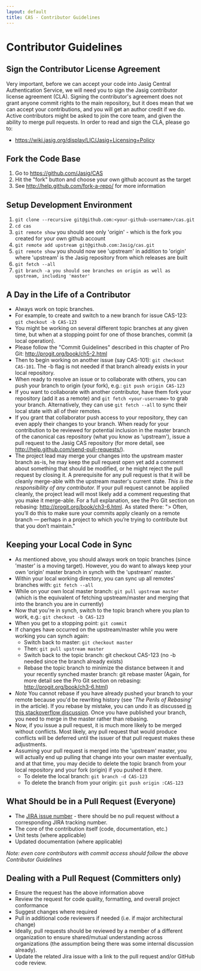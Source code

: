 ```yaml
---
layout: default
title: CAS - Contributor Guidelines
---
```

# Contributor Guidelines

## Sign the Contributor License Agreement
Very important, before we can accept your code into Jasig Central Authentication Service, we will need you to sign the Jasig contributor license agreement (CLA). Signing the contributor's agreement does not grant anyone commit rights to the main repository, but it does mean that we can accept your contributions, and you will get an author credit if we do. Active contributors might be asked to join the core team, and given the ability to merge pull requests. In order to read and sign the CLA, please go to:

* https://wiki.jasig.org/display/LIC/Jasig+Licensing+Policy

## Fork the Code Base
1. Go to https://github.com/Jasig/CAS
2. Hit the "fork" button and choose your own github account as the target
3. See http://help.github.com/fork-a-repo/ for more information

## Setup Development Environment
1. `git clone --recursive git@github.com:<your-github-username>/cas.git`
2. `cd cas`
3. `git remote show` you should see only 'origin' - which is the fork you created for your own github account
4. `git remote add upstream git@github.com:Jasig/cas.git`
5. `git remote show` you should now see 'upstream' in addition to 'origin' where 'upstream' is the Jasig repository from which releases are built
6. `git fetch --all`
7. `git branch -a you should see branches on origin as well as upstream, including 'master'`

## A Day in the Life of a Contributor
* Always work on topic branches.
* For example, to create and switch to a new branch for issue CAS-123: `git checkout -b CAS-123`
* You might be working on several different topic branches at any given time, but when at a stopping point for one of those branches, commit (a local operation).
* Please follow the "Commit Guidelines" described in this chapter of Pro Git: http://progit.org/book/ch5-2.html
* Then to begin working on another issue (say CAS-101): `git checkout CAS-101`. The -b flag is not needed if that branch already exists in your local repository.
* When ready to resolve an issue or to collaborate with others, you can push your branch to origin (your fork), e.g.: `git push origin CAS-123`
* If you want to collaborate with another contributor, have them fork your repository (add it as a remote) and `git fetch <your-username>` to grab your branch. Alternatively, they can use `git fetch --all` to sync their local state with all of their remotes.
* If you grant that collaborator push access to your repository, they can even apply their changes to your branch.
When ready for your contribution to be reviewed for potential inclusion in the master branch of the canonical cas repository (what you know as 'upstream'), issue a pull request to the Jasig CAS repository (for more detail, see http://help.github.com/send-pull-requests/).
* The project lead may merge your changes into the upstream master branch as-is, he may keep the pull request open yet add a comment about something that should be modified, or he might reject the pull request by closing it.
A prerequisite for any pull request is that it will be cleanly merge-able with the upstream master's current state. *This is the responsibility of any contributor.* If your pull request cannot be applied cleanly, the project lead will most likely add a comment requesting that you make it merge-able. For a full explanation, see the Pro Git section on rebasing: http://progit.org/book/ch3-6.html. As stated there: "> Often, you’ll do this to make sure your commits apply cleanly on a remote branch — perhaps in a project to which you’re trying to contribute but that you don’t maintain."

## Keeping your Local Code in Sync
* As mentioned above, you should always work on topic branches (since 'master' is a moving target). However, you do want to always keep your own 'origin' master branch in synch with the 'upstream' master.
* Within your local working directory, you can sync up all remotes' branches with: `git fetch --all`
* While on your own local master branch: `git pull upstream master` (which is the equivalent of fetching upstream/master and merging that into the branch you are in currently)
* Now that you're in synch, switch to the topic branch where you plan to work, e.g.: `git checkout -b CAS-123`
* When you get to a stopping point: `git commit`
* If changes have occurred on the upstream/master while you were working you can synch again:
     - Switch back to master: `git checkout master`
     - Then: `git pull upstream master`
     - Switch back to the topic branch: git checkout CAS-123 (no -b needed since the branch already exists)
     - Rebase the topic branch to minimize the distance between it and your recently synched master branch: git rebase master
(Again, for more detail see the Pro Git section on rebasing: http://progit.org/book/ch3-6.html)
* *Note* You cannot rebase if you have already pushed your branch to your remote because you'd be rewriting history (see *'The Perils of Rebasing'* in the article). If you rebase by mistake, you can undo it as discussed [in this stackoverflow discussion](http://stackoverflow.com/questions/134882/undoing-a-git-rebase). Once you have published your branch, you need to merge in the master rather than rebasing.
* Now, if you issue a pull request, it is much more likely to be merged without conflicts. Most likely, any pull request that would produce conflicts will be deferred until the issuer of that pull request makes these adjustments.
* Assuming your pull request is merged into the 'upstream' master, you will actually end up pulling that change into your own master eventually, and at that time, you may decide to delete the topic branch from your local repository and your fork (origin) if you pushed it there.
     - To delete the local branch: `git branch -d CAS-123`
     - To delete the branch from your origin: `git push origin :CAS-123`

## What Should be in a Pull Request (Everyone)
* The [JIRA issue number](https://issues.jasig.org/browse/CAS) - there should be no pull request without a corresponding JIRA tracking number.
* The core of the contribution itself (code, documentation, etc.)
* Unit tests (where applicable)
* Updated documentation (where applicable)

*Note: even core contributors with commit access should follow the above Contributor Guidelines*

## Dealing with a Pull Request (Committers only)
* Ensure the request has the above information above
* Review the request for code quality, formatting, and overall project conformance
* Suggest changes where required
* Pull in additional code reviewers if needed (i.e. if major architectural change)
* Ideally, pull requests should be reviewed by a member of a different organization to ensure shared/mutual understanding across organizations (the assumption being there was some internal discussion already).
* Update the related Jira issue with a link to the pull request and/or GitHub code review.